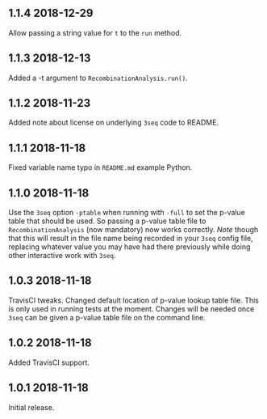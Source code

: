 ## 1.1.4 2018-12-29

Allow passing a string value for `t` to the `run` method.

## 1.1.3 2018-12-13

Added a -t argument to `RecombinationAnalysis.run()`.

## 1.1.2 2018-11-23

Added note about license on underlying `3seq` code to README.

## 1.1.1 2018-11-18

Fixed variable name typo in `README.md` example Python.

## 1.1.0 2018-11-18

Use the `3seq` option `-ptable` when running with `-full` to set the
p-value table that should be used. So passing a p-value table file to
`RecombinationAnalysis` (now mandatory) now works correctly. *Note* though
that this will result in the file name being recorded in your `3seq` config
file, replacing whatever value you may have had there previously while
doing other interactive work with `3seq`.

## 1.0.3 2018-11-18

TravisCI tweaks. Changed default location of p-value lookup table
file. This is only used in running tests at the moment.  Changes will be
needed once `3seq` can be given a p-value table file on the command line.

## 1.0.2 2018-11-18

Added TravisCI support.

## 1.0.1 2018-11-18

Initial release.

